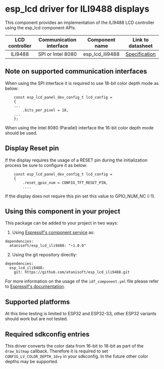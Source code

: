 # esp_lcd driver for ILI9488 displays

This component provides an implementation of the ILI9488 LCD controller using the esp_lcd component APIs.

| LCD controller | Communication interface | Component name | Link to datasheet |
| :------------: | :---------------------: | :------------: | :---------------: |
| ILI9488        | SPI or Intel 8080       | esp_lcd_ili9488 | [Specification](https://focuslcds.com/content/ILI9488.pdf) |

## Note on supported communication interfaces

When using the SPI interface it is required to use 18-bit color depth mode as below:

```
    const esp_lcd_panel_dev_config_t lcd_config = 
    {
    ...
        .bits_per_pixel = 18,
    ...
    };
```

When using the Intel 8080 (Parallel) interface the 16-bit color depth mode should be used.

## Display Reset pin

If the display requires the usage of a RESET pin during the initialization process
be sure to configure it as below:

```
    const esp_lcd_panel_dev_config_t lcd_config = 
    {
        .reset_gpio_num = CONFIG_TFT_RESET_PIN,
        ....
```

If the display does not require this pin set this value to GPIO_NUM_NC (-1).

## Using this component in your project

This package can be added to your project in two ways:

1. Using [Espressif's component service](https://components.espressif.com/) as:
```
dependencies:
  atanisoft/esp_lcd_ili9488: "~1.0.0"
```

2. Using the git repository directly:

```
dependencies:
  esp_lcd_ili9488:
    git: https://github.com/atanisoft/esp_lcd_ili9488.git
```

For more information on the usage of the `idf_component.yml` file please refer to [Espressif's documentation](https://docs.espressif.com/projects/esp-idf/en/latest/esp32/api-guides/tools/idf-component-manager.html).

## Supported platforms

At this time testing is limited to ESP32 and ESP32-S3, other ESP32 variants should work but are not tested.

## Required sdkconfig entries

This driver converts the color data from 16-bit to 18-bit as part of the `draw_bitmap` callback.
Therefore it is required to set `CONFIG_LV_COLOR_DEPTH_16=y` in your sdkconfig. In the future other
color depths may be supported.
